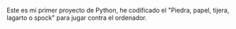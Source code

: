 Este es mi primer proyecto de Python, he codificado el "Piedra, papel, tijera, lagarto o spock" para jugar contra el ordenador.
